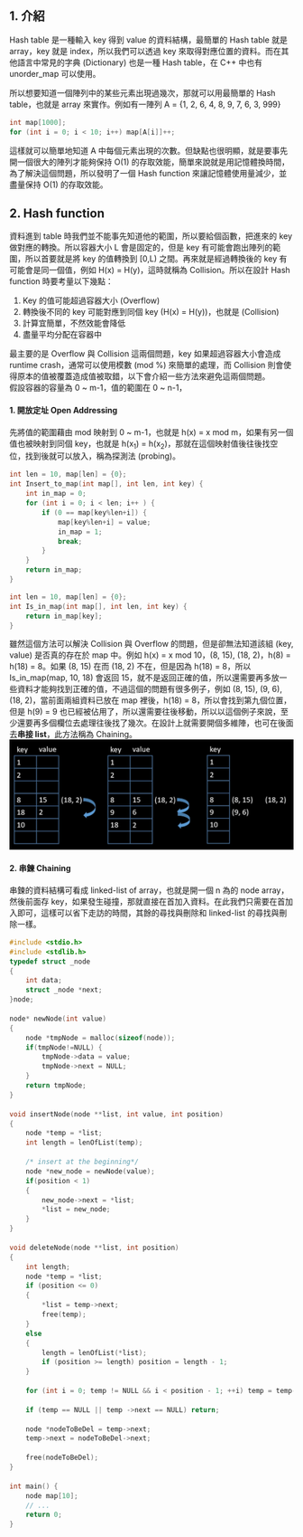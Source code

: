 ## 1. 介紹

Hash table 是一種輸入 key 得到 value 的資料結構，最簡單的 Hash table 就是 array，key 就是 index，所以我們可以透過 key 來取得對應位置的資料。而在其他語言中常見的字典 (Dictionary) 也是一種 Hash table，在 C++ 中也有 unorder_map 可以使用。

所以想要知道一個陣列中的某些元素出現過幾次，那就可以用最簡單的 Hash table，也就是 array 來實作。例如有一陣列 A = {1, 2, 6, 4, 8, 9, 7, 6, 3, 999}
```C
int map[1000];
for (int i = 0; i < 10; i++) map[A[i]]++;
```
這樣就可以簡單地知道 A 中每個元素出現的次數。但缺點也很明顯，就是要事先開一個很大的陣列才能夠保持 O(1) 的存取效能，簡單來說就是用記憶體換時間，為了解決這個問題，所以發明了一個 Hash function 來讓記憶體使用量減少，並盡量保持 O(1) 的存取效能。

## 2. Hash function
資料進到 table 時我們並不能事先知道他的範圍，所以要給個函數，把進來的 key 做對應的轉換。所以容器大小 L 會是固定的，但是 key 有可能會跑出陣列的範圍，所以首要就是將 key 的值轉換到 [0,L) 之間。再來就是經過轉換後的 key 有可能會是同一個值，例如 H(x) = H(y)，這時就稱為 Collision。所以在設計 Hash function 時要考量以下幾點：
1. Key 的值可能超過容器大小 (Overflow)
2. 轉換後不同的 key 可能對應到同個 key (H(x) = H(y))，也就是 (Collision)
3. 計算宜簡單，不然效能會降低
4. 盡量平均分配在容器中

最主要的是 Overflow 與 Collision 這兩個問題，key 如果超過容器大小會造成 runtime crash，通常可以使用模數 (mod %) 來簡單的處理，而 Collision 則會使得原本的值被覆蓋造成值被取錯，以下會介紹一些方法來避免這兩個問題。\
假設容器的容量為 0 ~ m-1，值的範圍在 0 ~ n-1，

#### 1. 開放定址 Open Addressing
先將值的範圍藉由 mod 映射到 0 ~ m-1，也就是 h(x) = x mod m，如果有另一個值也被映射到同個 key，也就是 h(x<sub>1</sub>) = h(x<sub>2</sub>)，那就在這個映射值後往後找空位，找到後就可以放入，稱為探測法 (probing)。
```C
int len = 10, map[len] = {0};
int Insert_to_map(int map[], int len, int key) {
    int in_map = 0;
    for (int i = 0; i < len; i++ ) {
        if (0 == map[key%len+i]) {
            map[key%len+i] = value;
            in_map = 1;
            break;
        }
    }
    return in_map;
}
```
```C
int len = 10, map[len] = {0};
int Is_in_map(int map[], int len, int key) {
    return in_map[key];
}
```
雖然這個方法可以解決 Collision 與 Overflow 的問題，但是卻無法知道該組 (key, value) 是否真的存在於 map 中。例如 h(x) = x mod 10，(8, 15), (18, 2)，h(8) = h(18) = 8。如果 (8, 15) 在而 (18, 2) 不在，但是因為 h(18) = 8，所以 Is_in_map(map, 10, 18) 會返回 15，就不是返回正確的值，所以還需要再多放一些資料才能夠找到正確的值，不過這個的問題有很多例子，例如 (8, 15), (9, 6), (18, 2)，當前面兩組資料已放在 map 裡後，h(18) = 8，所以會找到第九個位置，但是 h(9) = 9 也已經被佔用了，所以還需要往後移動，所以以這個例子來說，至少還要再多個欄位去處理往後找了幾次。在設計上就需要開個多維陣，也可在後面去**串接 list**，此方法稱為 Chaining。\
![image](https://github.com/JrPhy/DS-AL/blob/master/pic/hash_collision.jpg)
#### 2. 串鍊 Chaining
串鍊的資料結構可看成 linked-list of array，也就是開一個 n 為的 node array，然後前面存 key，如果發生碰撞，那就直接在首加入資料。在此我們只需要在首加入即可，這樣可以省下走訪的時間，其餘的尋找與刪除和 linked-list 的尋找與刪除一樣。 
```C
#include <stdio.h>
#include <stdlib.h>
typedef struct _node
{
    int data;
    struct _node *next;
}node;

node* newNode(int value)
{
    node *tmpNode = malloc(sizeof(node));
    if(tmpNode!=NULL) {
        tmpNode->data = value;
        tmpNode->next = NULL;
    }
    return tmpNode;
}

void insertNode(node **list, int value, int position)
{
    node *temp = *list;
    int length = lenOfList(temp);
    
    /* insert at the beginning*/
    node *new_node = newNode(value);
    if(position < 1)
    {
        new_node->next = *list;
        *list = new_node;
    }
}

void deleteNode(node **list, int position) 
{
    int length;
    node *temp = *list;
    if (position <= 0) 
    {
        *list = temp->next;
        free(temp);
    }
    else
    {
        length = lenOfList(*list);
        if (position >= length) position = length - 1;
    }
    
    for (int i = 0; temp != NULL && i < position - 1; ++i) temp = temp->next;
    
    if (temp == NULL || temp ->next == NULL) return;

    node *nodeToBeDel = temp->next;
    temp->next = nodeToBeDel->next;

    free(nodeToBeDel);
}

int main() {
    node map[10]; 
    // ...
    return 0;
}
```
